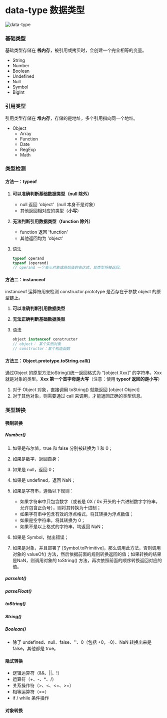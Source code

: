 # data-type 数据类型

![data-type](https://cdn.jsdelivr.net/gh/dancingjasonxiao/resource/img/data-type.png)

### 基础类型

基础类型存储在 **栈内存**，被引用或拷贝时，会创建一个完全相等的变量。

- String
- Number
- Boolean
- Undefined
- Null
- Symbol
- BigInt

### 引用类型

引用类型存储在 **堆内存**，存储的是地址，多个引用指向同一个地址。

- Object
  - Array
  - Function
  - Date
  - RegExp
  - Math

### 类型检测

#### 方法一：typeof

1. **可以准确判断基础数据类型（null 除外）**
   - null 返回 'object'（null 本身不是对象）
   - 其他返回相对应的类型（**小写**）

2. **无法判断引用数据类型（function 除外）**
   - function 返回 'function'
   - 其他返回均为 'object'

3. 语法

    ```javascript
    typeof operand
    typeof (operand)
    // operand 一个表示对象或原始值的表达式，其类型将被返回。
    ```

#### 方法二：instanceof

instanceof 运算符用来检测 constructor.prototype 是否存在于参数 object 的原型链上。

 1. **可以准确判断引用数据类型**
 2. **无法正确判断基础数据类型**
 3. 语法

     ```javascript
     object instanceof constructor
     // object： 某个实例对象
     // constructor：某个构造函数
     ```

#### 方法三：Object.prototype.toString.call()

通过Object 的原型方法toString()统一返回格式为 “[object Xxx]” 的字符串，Xxx 就是对象的类型。**Xxx 第一个首字母是大写**（注意：使用 **typeof 返回的是小写**）

 1. 对于 Object 对象，直接调用 toString() 就能返回 [object Object]
 2. 对于其他对象，则需要通过 call 来调用，才能返回正确的类型信息。

### 类型转换

#### 强制转换

##### Number()

1. 如果是布尔值，true 和 false 分别被转换为 1 和 0；
2. 如果是数字，返回自身；
3. 如果是 null，返回 0；
4. 如果是 undefined，返回 NaN；
5. 如果是字符串，遵循以下规则：
   - 如果字符串中只包含数字（或者是 0X / 0x 开头的十六进制数字字符串，允许包含正负号），则将其转换为十进制；
   - 如果字符串中包含有效的浮点格式，将其转换为浮点数值；
   - 如果是空字符串，将其转换为 0；
   - 如果不是以上格式的字符串，均返回 NaN；

6. 如果是 Symbol，抛出错误；
7. 如果是对象，并且部署了 [Symbol.toPrimitive]，那么调用此方法，否则调用对象的 valueOf() 方法，然后依据前面的规则转换返回的值；如果转换的结果是NaN，则调用对象的 toString() 方法，再次依照前面的顺序转换返回对应的值。

##### parseInt()

##### parseFloat()

##### toString()

##### String()

##### Boolean()

- 除了 undefined、null、false、''、0（包括 +0，-0）、NaN 转换出来是false，其他都是 true。

#### 隐式转换

- 逻辑运算符（&&、||、!）
- 运算符（+、-、*、/）
- 关系操作符（>、<、<=、>=）
- 相等运算符（==）
- if / while 条件操作

#### 对象转换
